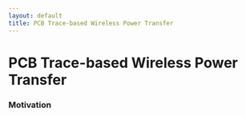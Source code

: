 ```yaml
---
layout: default
title: PCB Trace-based Wireless Power Transfer
---
```


# PCB Trace-based Wireless Power Transfer

### Motivation
